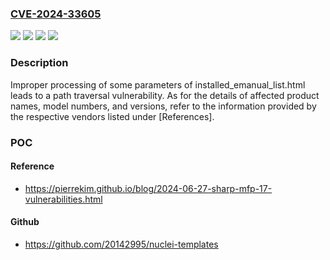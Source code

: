 ### [CVE-2024-33605](https://cve.mitre.org/cgi-bin/cvename.cgi?name=CVE-2024-33605)
![](https://img.shields.io/static/v1?label=Product&message=Multiple%20MFPs%20(multifunction%20printers)&color=blue)
![](https://img.shields.io/static/v1?label=Version&message=%3D%20See%20the%20information%20provided%20by%20Sharp%20Corporation%20listed%20under%20%5BReferences%5D%20&color=brighgreen)
![](https://img.shields.io/static/v1?label=Version&message=%3D%20See%20the%20information%20provided%20by%20Toshiba%20Tec%20Corporation%20listed%20under%20%5BReferences%5D%20&color=brighgreen)
![](https://img.shields.io/static/v1?label=Vulnerability&message=Improper%20limitation%20of%20a%20pathname%20to%20a%20restricted%20directory%20('Path%20Traversal')&color=brighgreen)

### Description

Improper processing of some parameters of installed_emanual_list.html leads to a path traversal vulnerability. As for the details of affected product names, model numbers, and versions, refer to the information provided by the respective vendors listed under [References].

### POC

#### Reference
- https://pierrekim.github.io/blog/2024-06-27-sharp-mfp-17-vulnerabilities.html

#### Github
- https://github.com/20142995/nuclei-templates

